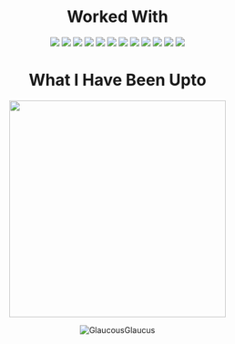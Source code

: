 <div align="center">

<h1>Worked With</h1>
<img src="https://img.shields.io/badge/-Java-black?logo=oracle&style=for-the-badge&logoColor=blue"></img>
<img src="https://img.shields.io/badge/-SQL-black?logo=mysql&style=for-the-badge&logoColor=blue"></img>
<img src="https://img.shields.io/badge/-Linux-black?logo=arch-linux&style=for-the-badge&logoColor=blue"></img>
<img src="https://img.shields.io/badge/-Python-black?logo=python&style=for-the-badge&logoColor=blue"></img>
<img src="https://img.shields.io/badge/-Qt-black?logo=qt&style=for-the-badge&logoColor=blue"></img>
<img src="https://img.shields.io/badge/-C++-black?logo=cplusplus&style=for-the-badge&logoColor=blue"></img>
<img src="https://img.shields.io/badge/-OpenGL-black?logo=opengl&style=for-the-badge&logoColor=blue"></img>
<img src="https://img.shields.io/badge/-FFmpeg-black?logo=ffmpeg&style=for-the-badge&logoColor=blue"></img>
<img src="https://img.shields.io/badge/-C-black?logo=c&style=for-the-badge&logoColor=blue"></img>
<img src="https://img.shields.io/badge/-C Sharp-black?logo=.net&style=for-the-badge&logoColor=blue"></img>
<img src="https://img.shields.io/badge/-Javascript-black?logo=javascript&style=for-the-badge&logoColor=blue"></img>
<img src="https://img.shields.io/badge/-Flask-black?logo=flask&style=for-the-badge&logoColor=blue"></img>


<h1> What I Have Been Upto</h1>
<p><img align="center" style="padding=0; width:380px;" src="https://cat-stats.vercel.app/api/top-langs/?username=GlaucousGlaucus&theme=github_dark&layout=compact&show_icons=true&hide_border=true&count_private=true" /></p>
<p><img align="center" src="https://github-readme-streak-stats.herokuapp.com/?user=GlaucousGlaucus&theme=github_dark&" alt="GlaucousGlaucus" /></p>
</div>
